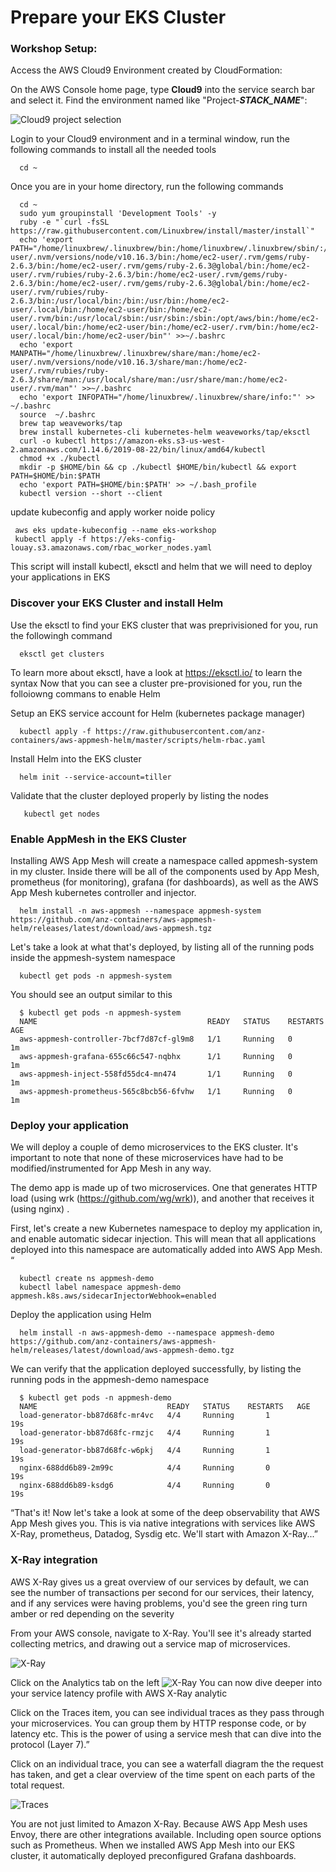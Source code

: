 Prepare your EKS Cluster
====================================================

### Workshop Setup:

Access the AWS Cloud9 Environment created by CloudFormation:

   On the AWS Console home page, type **Cloud9** into the service search bar and select it. Find the environment named like "Project-***STACK_NAME***":

   ![Cloud9 project selection](images/00-cloud9-select.png)
   
   Login to your Cloud9 environment and in a terminal window, run the following commands to install all the needed tools
   
    
      cd ~    
    
   Once you are in your home directory, run the following commands
   
      
      cd ~
      sudo yum groupinstall 'Development Tools' -y
      ruby -e "`curl -fsSL https://raw.githubusercontent.com/Linuxbrew/install/master/install`" 
      echo 'export PATH="/home/linuxbrew/.linuxbrew/bin:/home/linuxbrew/.linuxbrew/sbin/:/home/ec2-user/.nvm/versions/node/v10.16.3/bin:/home/ec2-user/.rvm/gems/ruby-2.6.3/bin:/home/ec2-user/.rvm/gems/ruby-2.6.3@global/bin:/home/ec2-user/.rvm/rubies/ruby-2.6.3/bin:/home/ec2-user/.rvm/gems/ruby-2.6.3/bin:/home/ec2-user/.rvm/gems/ruby-2.6.3@global/bin:/home/ec2-user/.rvm/rubies/ruby-2.6.3/bin:/usr/local/bin:/bin:/usr/bin:/home/ec2-user/.local/bin:/home/ec2-user/bin:/home/ec2-user/.rvm/bin:/usr/local/sbin:/usr/sbin:/sbin:/opt/aws/bin:/home/ec2-user/.local/bin:/home/ec2-user/bin:/home/ec2-user/.rvm/bin:/home/ec2-user/.local/bin:/home/ec2-user/bin"' >>~/.bashrc
      echo 'export MANPATH="/home/linuxbrew/.linuxbrew/share/man:/home/ec2-user/.nvm/versions/node/v10.16.3/share/man:/home/ec2-user/.rvm/rubies/ruby-2.6.3/share/man:/usr/local/share/man:/usr/share/man:/home/ec2-user/.rvm/man"' >>~/.bashrc
      echo 'export INFOPATH="/home/linuxbrew/.linuxbrew/share/info:"' >> ~/.bashrc
      source  ~/.bashrc
      brew tap weaveworks/tap
      brew install kubernetes-cli kubernetes-helm weaveworks/tap/eksctl
      curl -o kubectl https://amazon-eks.s3-us-west-2.amazonaws.com/1.14.6/2019-08-22/bin/linux/amd64/kubectl
      chmod +x ./kubectl
      mkdir -p $HOME/bin && cp ./kubectl $HOME/bin/kubectl && export PATH=$HOME/bin:$PATH
      echo 'export PATH=$HOME/bin:$PATH' >> ~/.bash_profile
      kubectl version --short --client
      
      
   
  update kubeconfig and apply worker noide policy
   
     
     aws eks update-kubeconfig --name eks-workshop
     kubectl apply -f https://eks-config-louay.s3.amazonaws.com/rbac_worker_nodes.yaml 
     
   This script will install kubectl, eksctl and helm that we will need to deploy your applications in EKS
    
### Discover your EKS Cluster and install Helm

Use the eksctl to find your EKS cluster that was preprivisioned for you, run the followingh command

      eksctl get clusters
      
To learn more about eksctl, have a look at https://eksctl.io/ to learn the syntax
Now that you can see a cluster pre-provisioned for you, run the folloiowng commans to enable Helm

Setup an EKS service account for Helm (kubernetes package manager)

      kubectl apply -f https://raw.githubusercontent.com/anz-containers/aws-appmesh-helm/master/scripts/helm-rbac.yaml
      
Install Helm into the EKS cluster

      helm init --service-account=tiller
      
 Validate that the cluster deployed properly by listing the nodes
 
       kubectl get nodes
    
### Enable AppMesh in the EKS Cluster

Installing AWS App Mesh will create a namespace called appmesh-system in my cluster. Inside there will be all of the components used by App Mesh, prometheus (for monitoring), grafana (for dashboards), as well as the AWS App Mesh kubernetes controller and injector.

      helm install -n aws-appmesh --namespace appmesh-system https://github.com/anz-containers/aws-appmesh-helm/releases/latest/download/aws-appmesh.tgz
      
Let's take a look at what that's deployed, by listing all of the running pods inside the appmesh-system namespace

      kubectl get pods -n appmesh-system
      
You should see an output similar to this

      $ kubectl get pods -n appmesh-system 
      NAME                                      READY   STATUS    RESTARTS   AGE
      aws-appmesh-controller-7bcf7d87cf-gl9m8   1/1     Running   0          1m
      aws-appmesh-grafana-655c66c547-nqbhx      1/1     Running   0          1m
      aws-appmesh-inject-558fd55dc4-mn474       1/1     Running   0          1m
      aws-appmesh-prometheus-565c8bcb56-6fvhw   1/1     Running   0          1m
      
### Deploy your application
We will deploy a couple of demo microservices to the EKS cluster. It's important to note that none of these microservices have had to be modified/instrumented for App Mesh in any way.

The demo app is made up of two microservices. One that generates HTTP load (using wrk (https://github.com/wg/wrk)), and another that receives it (using nginx) .

First, let's create a new Kubernetes namespace to deploy my application in, and enable automatic sidecar injection. This will mean that all applications deployed into this namespace are automatically added into AWS App Mesh. “

      kubectl create ns appmesh-demo
      kubectl label namespace appmesh-demo appmesh.k8s.aws/sidecarInjectorWebhook=enabled

Deploy the application using Helm

      helm install -n aws-appmesh-demo --namespace appmesh-demo https://github.com/anz-containers/aws-appmesh-helm/releases/latest/download/aws-appmesh-demo.tgz

We can verify that the application deployed successfully, by listing the running pods in the appmesh-demo namespace

      $ kubectl get pods -n appmesh-demo 
      NAME                             READY   STATUS    RESTARTS   AGE
      load-generator-bb87d68fc-mr4vc   4/4     Running       1          19s
      load-generator-bb87d68fc-rmzjc   4/4     Running       1          19s
      load-generator-bb87d68fc-w6pkj   4/4     Running       1          19s
      nginx-688dd6b89-2m99c            4/4     Running       0          19s
      nginx-688dd6b89-ksdg6            4/4     Running       0          19s

“That's it! Now let's take a look at some of the deep observability that AWS App Mesh gives you. This is via native integrations with services like AWS X-Ray, prometheus, Datadog, Sysdig etc.
We'll start with Amazon X-Ray...”

### X-Ray integration
AWS X-Ray gives us a great overview of our services by default, we can see the number of transactions per second for our services, their latency, and if any services were having problems, you'd see the green ring turn amber or red depending on the severity

From your AWS console, navigate to X-Ray. You'll see it's already started collecting metrics, and drawing out a service map of microservices.

![X-Ray](images/xray.png)

Click on the Analytics tab on the left
![X-Ray](images/analytics.png)
You can now dive deeper into your service latency profile with AWS X-Ray analytic

Click on the Traces item, you can see individual traces as they pass through your microservices. You can group them by HTTP response code, or by latency etc. This is the power of using a service mesh that can dive into the protocol (Layer 7).” 

Click on an individual trace, you can see a waterfall diagram the the request has taken, and get a clear overview of the time spent on each parts of the total request. 

![Traces](images/traces.png)

You are not just limited to Amazon X-Ray. Because AWS App Mesh uses Envoy, there are other integrations available. Including open source options such as Prometheus.
When we installed AWS App Mesh into our EKS cluster, it automatically deployed preconfigured Grafana dashboards.

